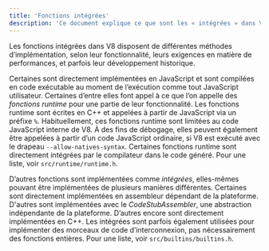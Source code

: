 ```yaml
---
title: 'Fonctions intégrées'
description: 'Ce document explique ce que sont les « intégrées » dans V8.'
---
```

Les fonctions intégrées dans V8 disposent de différentes méthodes d’implémentation, selon leur fonctionnalité, leurs exigences en matière de performances, et parfois leur développement historique.

Certaines sont directement implémentées en JavaScript et sont compilées en code exécutable au moment de l’exécution comme tout JavaScript utilisateur. Certaines d’entre elles font appel à ce que l’on appelle des _fonctions runtime_ pour une partie de leur fonctionnalité. Les fonctions runtime sont écrites en C++ et appelées à partir de JavaScript via un préfixe `%`. Habituellement, ces fonctions runtime sont limitées au code JavaScript interne de V8. À des fins de débogage, elles peuvent également être appelées à partir d’un code JavaScript ordinaire, si V8 est exécuté avec le drapeau `--allow-natives-syntax`. Certaines fonctions runtime sont directement intégrées par le compilateur dans le code généré. Pour une liste, voir `src/runtime/runtime.h`.

D’autres fonctions sont implémentées comme _intégrées_, elles-mêmes pouvant être implémentées de plusieurs manières différentes. Certaines sont directement implémentées en assembleur dépendant de la plateforme. D'autres sont implémentées avec le _CodeStubAssembler_, une abstraction indépendante de la plateforme. D’autres encore sont directement implémentées en C++. Les intégrées sont parfois également utilisées pour implémenter des morceaux de code d’interconnexion, pas nécessairement des fonctions entières. Pour une liste, voir `src/builtins/builtins.h`.
